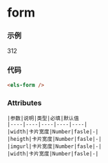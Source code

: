 # form
### 示例
<els-form />
<el-button @click="ni">312</el-button>

### 代码
```html
<els-form />
```

### Attributes
```base
|参数|说明|类型|必填|默认值
|----|----|----|----|----|
|width|卡片宽度|Number|fasle|-|
|heigth|卡片宽度|Number|fasle|-|
|imgurl|卡片宽度|Number|fasle|-|
|width|卡片宽度|Number|fasle|-|
```
